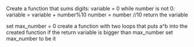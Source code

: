 Create a function that sums digits:
    variable = 0
    while number is not 0:
        variable = variable + number%10
        number = number //10
    return the variable

set max_number = 0
create a function with two loops that puts a^b into the created function
if the return variable is bigger than max_number set max_number to be it